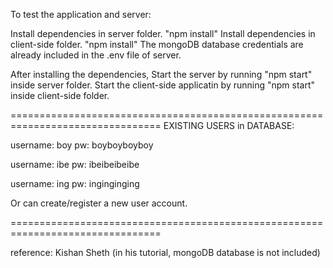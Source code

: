 To test the application and server:

Install dependencies in server folder. "npm install"
Install dependencies in client-side folder. "npm install"
The mongoDB database credentials are already included in the .env file of server.

After installing the dependencies,
Start the server by running "npm start" inside server folder.
Start the client-side applicatin by running "npm start" inside client-side folder.

================================================================================
EXISTING USERS in DATABASE:

username: boy
pw: boyboyboyboy

username: ibe
pw: ibeibeibeibe

username: ing
pw: inginginging

Or can create/register a new user account.

================================================================================


reference: Kishan Sheth (in his tutorial, mongoDB database is not included)
